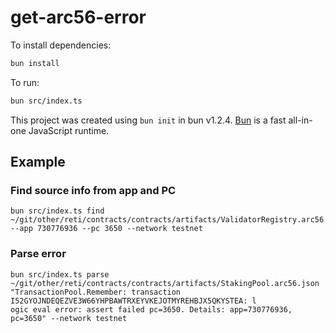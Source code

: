 # get-arc56-error

To install dependencies:

```bash
bun install
```

To run:

```bash
bun src/index.ts
```

This project was created using `bun init` in bun v1.2.4. [Bun](https://bun.sh) is a fast all-in-one JavaScript runtime.

## Example

### Find source info from app and PC

```
bun src/index.ts find ~/git/other/reti/contracts/contracts/artifacts/ValidatorRegistry.arc56.json --app 730776936 --pc 3650 --network testnet
```

### Parse error

```
bun src/index.ts parse ~/git/other/reti/contracts/contracts/artifacts/StakingPool.arc56.json "TransactionPool.Remember: transaction I52GYOJNDEQEZVE3W66YHPBAWTRXEYVKEJOTMYREHBJX5QKYSTEA: l
ogic eval error: assert failed pc=3650. Details: app=730776936, pc=3650" --network testnet
```
